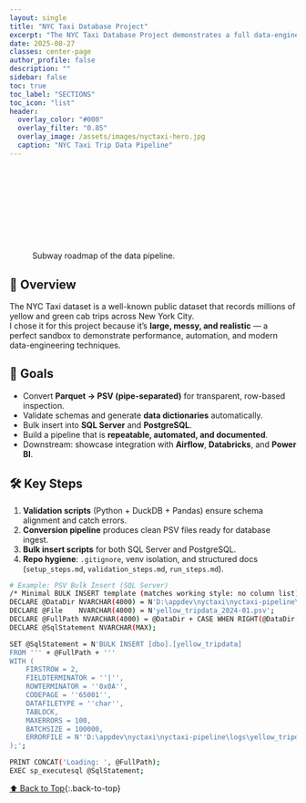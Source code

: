 ```yaml
---
layout: single
title: "NYC Taxi Database Project"
excerpt: "The NYC Taxi Database Project demonstrates a full data-engineering pipeline built from messy real-world trip data. Starting with Parquet files, we generate PSV conversions, schema validations, and automated data dictionaries, then bulk-load into SQL Server and PostgreSQL. Downstream phases showcase orchestration with Airflow, advanced analytics with Databricks, and visualization in Power BI."
date: 2025-08-27
classes: center-page
author_profile: false
description: ""
sidebar: false
toc: true
toc_label: "SECTIONS"
toc_icon: "list"
header:
  overlay_color: "#000"
  overlay_filter: "0.85"
  overlay_image: /assets/images/nyctaxi-hero.jpg
  caption: "NYC Taxi Trip Data Pipeline"
---
```


<a id="toc" class="visually-hidden"></a>
<a id="table-of-contents"></a>

<style>
  .muted { font:500 13px/1.2 system-ui,-apple-system,Segoe UI,Roboto,Arial; fill:#ddd; }
</style>
<figure class="roadmap-figure">
  <object
    type="image/svg+xml"
    data="{{ '/assets/images/subway-roadmap.svg?v=7' | relative_url }}"
    class="roadmap-svg"
    style="display:block; width:100%; aspect-ratio:1200/420; height:auto; position:relative; z-index:1;"
    aria-label="Subway-style roadmap">
    <img
      src="{{ '/assets/images/subway-roadmap.svg?v=7' | relative_url }}"
      alt=""
      aria-hidden="true"
      decoding="async" /> 
  </object>
  <figcaption class="chart-note">Subway roadmap of the data pipeline.</figcaption>
</figure>

## 🚕 Overview

The NYC Taxi dataset is a well-known public dataset that records millions of yellow and green cab trips across New York City.  
I chose it for this project because it’s **large, messy, and realistic** — a perfect sandbox to demonstrate performance, automation, and modern data-engineering techniques.

## 🎯 Goals

- Convert **Parquet → PSV (pipe-separated)** for transparent, row-based inspection.  
- Validate schemas and generate **data dictionaries** automatically.  
- Bulk insert into **SQL Server** and **PostgreSQL**.  
- Build a pipeline that is **repeatable, automated, and documented**.  
- Downstream: showcase integration with **Airflow**, **Databricks**, and **Power BI**.

## 🛠️ Key Steps

1. **Validation scripts** (Python + DuckDB + Pandas) ensure schema alignment and catch errors.  
2. **Conversion pipeline** produces clean PSV files ready for database ingest.  
3. **Bulk insert scripts** for both SQL Server and PostgreSQL.   
4. **Repo hygiene**: `.gitignore`, venv isolation, and structured docs (`setup_steps.md`, `validation_steps.md`, `run_steps.md`).

```bash
# Example: PSV Bulk Insert (SQL Server)
/* Minimal BULK INSERT template (matches working style: no column list) */
DECLARE @DataDir NVARCHAR(4000) = N'D:\appdev\nyctaxi\nyctaxi-pipeline\data_out';
DECLARE @File    NVARCHAR(4000) = N'yellow_tripdata_2024-01.psv';
DECLARE @FullPath NVARCHAR(4000) = @DataDir + CASE WHEN RIGHT(@DataDir,1) IN ('/','\') THEN '' ELSE '\' END + @File;
DECLARE @SqlStatement NVARCHAR(MAX);

SET @SqlStatement = N'BULK INSERT [dbo].[yellow_tripdata]
FROM ''' + @FullPath + '''
WITH (
    FIRSTROW = 2,
    FIELDTERMINATOR = ''|'',
    ROWTERMINATOR = ''0x0A'',
    CODEPAGE = ''65001'',
    DATAFILETYPE = ''char'',
    TABLOCK,
    MAXERRORS = 100,
    BATCHSIZE = 100000,
    ERRORFILE = N''D:\appdev\nyctaxi\nyctaxi-pipeline\logs\yellow_tripdata.bulk_errors''
);';

PRINT CONCAT('Loading: ', @FullPath);
EXEC sp_executesql @SqlStatement;
```
[⬆ Back to Top](#toc){:.back-to-top}